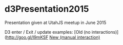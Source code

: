# d3Presentation2015
Presentation given at UtahJS meetup in June 2015

D3 enter / Exit / update examples:
[Old (no interactions)](http://goo.gl/I9mKSF
[New (manual interaction)](http://goo.gl/dDLC9p)

